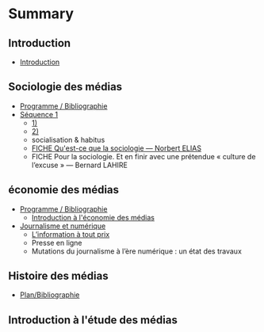 # Summary

## Introduction

* [Introduction](README.md)

## Sociologie des médias

* [Programme / Bibliographie](sociologie-des-medias/programme-bibliographie.md)
* [Séquence 1](sociologie-des-medias/sequence-1.md)
  * [1\)](sociologie-des-medias/sequence-1/1ere-partie.md)
  * [2\)](sociologie-des-medias/sequence-1/2.md)
  * socialisation & habitus
  * [FICHE Qu'est-ce que la sociologie — Norbert ELIAS](sociologie-des-medias/sequence-1/fiche-quest-ce-que-la-sociologie-norbert-elias.md)
  * FICHE Pour la sociologie. Et en finir avec une prétendue « culture de l’excuse » — Bernard LAHIRE

## économie des médias

* [Programme / Bibliographie](economie-des-medias/programme-bibliographie.md)
  * [Introduction à l'économie des médias](economie-des-medias/programme-bibliographie/introduction-a-leconomie-des-medias.md)
* [Journalisme et numérique](economie-des-medias/journalisme-et-numerique.md)
  * [L’information à tout prix](economie-des-medias/linformation-a-tout-prix.md)
  * Presse en ligne
  * Mutations du journalisme à l’ère numérique : un état des travaux

## Histoire des médias

* [Plan/Bibliographie](histoire-des-medias/bibliographie.md)

## Introduction à l'étude des médias

